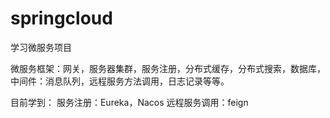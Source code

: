 # springcloud
学习微服务项目

微服务框架：网关，服务器集群，服务注册，分布式缓存，分布式搜索，数据库，中间件：消息队列，远程服务方法调用，日志记录等等。

目前学到：
服务注册：Eureka，Nacos
远程服务调用：feign
